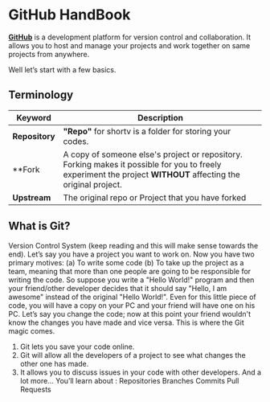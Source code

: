 # GitHub HandBook
**[GitHub](http://github.com)** is a development platform for version control and collaboration. It allows you to host and manage your projects and work together on same projects from anywhere.

Well let’s start with a few basics.
## Terminology

| Keyword | Description |
| ---| --- |
| **Repository** | **"Repo"** for shortv is a folder for storing your codes. |
| **Fork | A copy of someone else's project or repository. Forking makes it possible for you to freely experiment the project **WITHOUT** affecting the original project. |
| **Upstream** | The original repo or Project that you have forked |


## What is Git?
Version Control System (keep reading and this will make sense towards the end).
Let’s say you have a project you want to work on. 
Now you have two primary motives:
(a) To write some code
 (b) To take up the project as a team, meaning that more than one people are going to be responsible for writing the code.
So suppose you write a "Hello World!" program and then your friend/other developer decides that it should say "Hello, I am awesome" instead of the original "Hello World!".
Even for this little piece of code, you will have a copy on your PC and your friend will have one on his PC. 
Let’s say you change the code; now at this point your friend wouldn't know the changes you have made and vice versa.
This is where the Git magic comes. 
1. Git lets you save your code online.
2. Git will allow all the developers of a project to see what changes the other one has made.
3. It allows you to discuss issues in your code with other developers.
And a lot more...
You’ll learn about :
Repositories
Branches
Commits
Pull Requests
